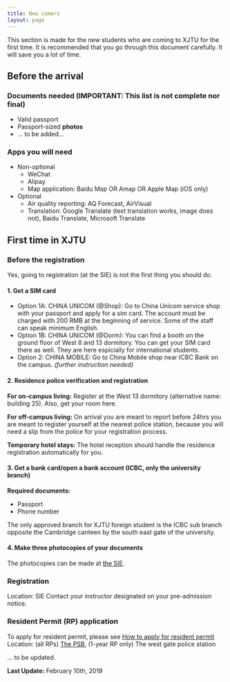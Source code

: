 ```yaml
---
title: New comers
layout: page
---
```

This section is made for the new students who are coming to XJTU for the first time. It is recommended that you go through this document carefully. It will save you a lot of time. 

## Before the arrival 
### Documents needed (IMPORTANT: This list is not complete nor final)
* Valid passport 
* Passport-sized **photos**
* ... to be added... 

### Apps you will need
* Non-optional
  * WeChat
  * Alipay
  * Map application: Baidu Map OR Amap OR Apple Map (iOS only)
* Optional
  * Air quality reporting: AQ Forecast, AirVisual
  * Translation: Google Translate (text translation works, image does not), Baidu Translate, Microsoft Translate

## First time in XJTU

### Before the registration 
Yes, going to registration (at the SIE) is not the first thing you should do. 

#### 1. Get a SIM card
* Option 1A: CHINA UNICOM (@Shop): Go to China Unicom service shop with your passport and apply for a sim card. The account must be charged with 200 RMB at the beginning of service. Some of the staff can speak minimum English. 
* Option 1B: CHINA UNICOM (@Dorm): You can find a booth on the ground floor of West 8 and 13 dormitory. You can get your SIM card there as well. They are here espicially for international students. 
* Option 2: CHINA MOBILE: Go to China Mobile shop near ICBC Bank on the campus. *(further instruction needed)*

#### 2. Residence police verification and registration
**For on-campus living:** Register at the West 13 dormitory (alternative name: building 25). Also, get your room here. 

**For off-campus living:** On arrival you are meant to report before 24hrs you are meant to register yourself at the nearest police station, because you will need a slip from the police for your registration process.

**Temporary hotel stays:** The hotel reception should handle the residence registration automatically for you. 

#### 3. Get a bank card/open a bank account (ICBC, only the university branch)
**Required documents:**
* Passport 
* Phone number 

The only approved branch for XJTU foreign student is the ICBC sub branch opposite the Cambridge canteen by the south east gate of the university. 

#### 4. Make three photocopies of your documents
The photocopies can be made at [the SIE](/locations/xjtu-sie).  

### Registration 
Location: SIE 
Contact your instructor designated on your pre-admission notice. 

### Resident Permit (RP) application
To apply for resident permit, please see [How to apply for resident permit](/guidelines/resident-permit) 
Location: (all RPs) [The PSB](/locations/the-psb), (1-year RP only) The west gate police station

... to be updated. 

**Last Update:** February 10th, 2019